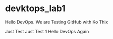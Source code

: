 # devktops_lab1
Hello DevOps. We are Testing GitHub with Ko Thix

Just Test 
Just Test 1 Hello DevOps Again